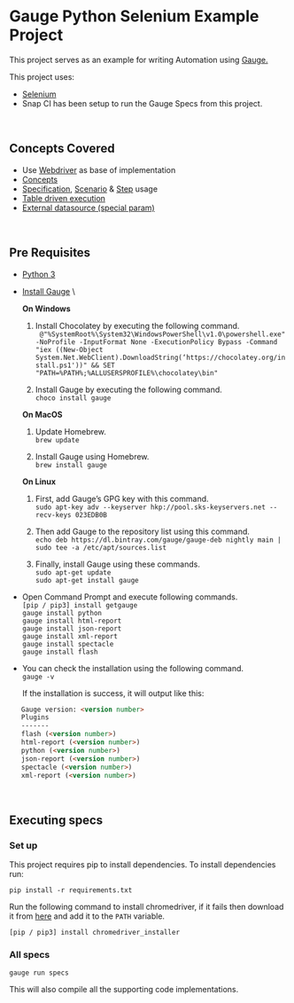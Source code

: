 # Gauge Python Selenium Example Project

This project serves as an example for writing Automation using [Gauge.](https://docs.gauge.org/latest/installation.html)

This project uses: 
- [Selenium](http://selenium-python.readthedocs.org/)
- Snap CI has been setup to run the Gauge Specs from this project.
<br />

## Concepts Covered

- Use [Webdriver](http://docs.seleniumhq.org/projects/webdriver/) as base of implementation
- [Concepts](http://getgauge.io/documentation/user/current/specifications/concepts.html)
- [Specification](http://getgauge.io/documentation/user/current/gauge_terminologies/specifications.html), [Scenario](http://getgauge.io/documentation/user/current/specifications/scenarios.html) & [Step](http://getgauge.io/documentation/user/current/specifications/steps.html) usage
- [Table driven execution](http://getgauge.io/documentation/user/current/execution/table_driven_execution.html)
- [External datasource (special param)](http://getgauge.io/documentation/user/current/specifications/parameters.html#special-parameters)
<br />

## Pre Requisites

- [Python 3](https://www.python.org/ftp/python/3.7.0/python-3.7.0.exe)
- [Install Gauge](https://docs.gauge.org/latest/installation.html) \

    **On Windows**
    1. Install Chocolatey by executing the following command. \
    ` @"%SystemRoot%\System32\WindowsPowerShell\v1.0\powershell.exe" -NoProfile -InputFormat None -ExecutionPolicy Bypass -Command "iex ((New-Object System.Net.WebClient).DownloadString(‘https://chocolatey.org/install.ps1'))" && SET "PATH=%PATH%;%ALLUSERSPROFILE%\chocolatey\bin"`

    2. Install Gauge by executing the following command. \
    `choco install gauge`

    **On MacOS**
    1. Update Homebrew. \
    `brew update`

    2. Install Gauge using Homebrew. \
    `brew install gauge`

    **On Linux**
    1. First, add Gauge’s GPG key with this command. \
    `sudo apt-key adv --keyserver hkp://pool.sks-keyservers.net --recv-keys 023EDB0B`

    2. Then add Gauge to the repository list using this command. \
    `echo deb https://dl.bintray.com/gauge/gauge-deb nightly main | sudo tee -a /etc/apt/sources.list`

    3. Finally, install Gauge using these commands. \
    `sudo apt-get update` \
    `sudo apt-get install gauge`

- Open Command Prompt and execute following commands. \
  `[pip / pip3] install getgauge` \
  `gauge install python` \
  `gauge install html-report` \
  `gauge install json-report` \
  `gauge install xml-report` \
  `gauge install spectacle` \
  `gauge install flash`

- You can check the installation using the following command. \
  `gauge -v`

   If the installation is success, it will output like this:

```markdown
   Gauge version: <version number>
   Plugins
   -------
   flash (<version number>)
   html-report (<version number>)
   python (<version number>)
   json-report (<version number>)
   spectacle (<version number>)
   xml-report (<version number>)
```
<br />

## Executing specs

### Set up
This project requires pip to install dependencies. To install dependencies run:  
````
pip install -r requirements.txt
````

Run the following command to install chromedriver, if it fails then download it from [here](http://chromedriver.storage.googleapis.com/index.html) and add it to the `PATH` variable.

```
[pip / pip3] install chromedriver_installer
```

### All specs
````
gauge run specs
````
This will also compile all the supporting code implementations.
